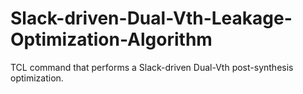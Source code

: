 # Slack-driven-Dual-Vth-Leakage-Optimization-Algorithm
TCL command that performs a Slack-driven Dual-Vth post-synthesis optimization.  
